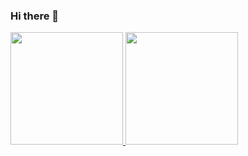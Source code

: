 ### Hi there 👋

 <div>
  <a href="https://github.com/LuisDjay">
  <img height="180em" src="https://github-readme-stats.vercel.app/api?username=luisDjay&show_icons=true&theme=dark&include_all_commits=true&count_private=true"/>
  <img height="180em" src="https://github-readme-stats.vercel.app/api/top-langs/?username=luisDjay&layout=compact&langs_count=16&theme=dark"/>
<div>

<!--
**LuisDjay/LuisDjay** is a ✨ _special_ ✨ repository because its `README.md` (this file) appears on your GitHub profile.

Here are some ideas to get you started:

- 🔭 I’m currently working on ...
- 🌱 I’m currently learning ...
- 👯 I’m looking to collaborate on ...
- 🤔 I’m looking for help with ...
- 💬 Ask me about ...
- 📫 How to reach me: ...
- 😄 Pronouns: ...
- ⚡ Fun fact: ...
-->
